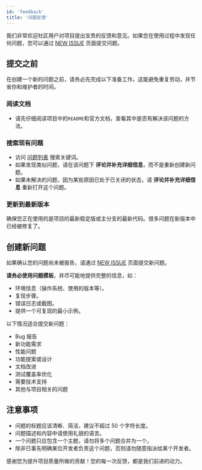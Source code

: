 ```yaml
---
id: 'feedback'
title: '问题反馈'
---
```


我们非常欢迎社区用户对项目提出宝贵的反馈和意见。如果您在使用过程中发现任何问题，您可以通过 [NEW ISSUE](https://github.com/apach/fesod/issues/new/choose) 页面提交问题。

## 提交之前

在创建一个新的问题之前，请务必先完成以下准备工作。这能避免重复劳动，并节省你和维护者的时间。

### 阅读文档

- 请先仔细阅读项目中的`README`和官方文档，查看其中是否有解决该问题的方法。

### 搜索现有问题

- 访问 [问题列表](https://github.com/apache/fesod/issues) 搜索关键词。
- 如果发现类似问题，请在该问题下 **评论并补充详细信息**，而不是重新创建新问题。
- 如果未解决的问题，因为某些原因已处于已关闭的状态，请 **评论并补充详细信息** 重新打开这个问题。

### 更新到最新版本

确保您正在使用的是项目的最新稳定版或主分支的最新代码。很多问题在新版本中已经被修复了。

## 创建新问题

如果确认您的问题尚未被报告，请通过 [NEW ISSUE](https://github.com/apache/fesod/issues/new/choose) 页面提交新问题。

**请务必使用问题模板**，并尽可能地提供完整的信息，如：

- 环境信息（操作系统、使用的版本等）。
- 复现步骤。
- 错误日志或截图。
- 提供一个可复现的最小示例。

以下情况适合提交新问题：

- Bug 报告
- 新功能需求
- 性能问题
- 功能提案或设计
- 文档改进
- 测试覆盖率优化
- 需要技术支持
- 其他与项目相关的问题

## 注意事项

- 问题的标题应该清晰、简洁，建议不超过 50 个字符长度。
- 问题描述和内容中请使用礼貌的语言。
- 一个问题只应包含一个主题，请勿将多个问题合并为一个。
- 除非已事先明确某位开发者负责这个问题，否则请勿随意指派给某个开发者。

感谢您为提升项目质量所做的贡献！您的每一次反馈，都是我们前进的动力。
